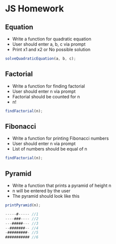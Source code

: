 # JS Homework

## Equation

- Write a function for quadratic equation
- User should enter a, b, c via prompt
- Print x1 and x2 or No possible solution

```javascript
solveQuadraticEquation(a, b, c);
```

## Factorial

- Write a function for finding factorial
- User should enter n via prompt
- Factorial should be counted for n
- n!

```javascript
findFactorial(n);
```

## Fibonacci

- Write a function for printing Fibonacci numbers
- User should enter n via prompt
- List of numbers should be equal of n

```javascript
findFactorial(n);
```

## Pyramid

- Write a function that prints a pyramid of height n
- n will be entered by the user
- The pyramid should look like this

```javascript
printPyramid(n);

-----#----- //1
----###---- //2
---#####--- //3
--#######-- //4
-#########- //5
########### //6
```
